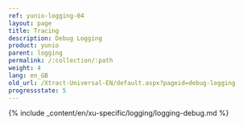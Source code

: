 ```yaml
---
ref: yunio-logging-04
layout: page
title: Tracing
description: Debug Logging
product: yunio
parent: logging
permalink: /:collection/:path
weight: 4
lang: en_GB
old_url: /Xtract-Universal-EN/default.aspx?pageid=debug-logging
progressstate: 5
---
```

{% include _content/en/xu-specific/logging/logging-debug.md %}
